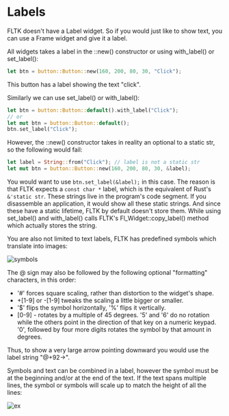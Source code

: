 # Labels

FLTK doesn't have a Label widget. So if you would just like to show text, you can use a Frame widget and give it a label. 

All widgets takes a label in the ::new() constructor or using with_label() or set_label():
```rust
let btn = button::Button::new(160, 200, 80, 30, "Click");
```
This button has a label showing the text "click".

Similarly we can use set_label() or with_label():
```rust
let btn = button::Button::default().with_label("Click");
// or
let mut btn = button::Button::default();
btn.set_label("Click");
```

However, the ::new() constructor takes in reality an optional to a static str, so the following would fail:
```rust
let label = String::from("Click"); // label is not a static str
let mut btn = button::Button::new(160, 200, 80, 30, &label);
```
You would want to use `btn.set_label(&label);` in this case. The reason is that FLTK expects a `const char *` label, which is the equivalent of Rust's `&'static str`. These strings live in the program's code segment. If you disassemble an application, it would show all these static strings. And since these have a static lifetime, FLTK by default doesn't store them. 
While using set_label() and with_label() calls FLTK's Fl_Widget::copy_label() method which actually stores the string.

You are also not limited to text labels, FLTK has predefined symbols which translate into images:

![symbols](https://www.fltk.org/doc-1.4/symbols.png)

The @ sign may also be followed by the following optional "formatting" characters, in this order:

- '#' forces square scaling, rather than distortion to the widget's shape.
- +[1-9] or -[1-9] tweaks the scaling a little bigger or smaller.
- '$' flips the symbol horizontally, '%' flips it vertically.
- [0-9] - rotates by a multiple of 45 degrees. '5' and '6' do no rotation while the others point in the direction of that key on a numeric keypad. '0', followed by four more digits rotates the symbol by that amount in degrees.

Thus, to show a very large arrow pointing downward you would use the label string "@+92->".

Symbols and text can be combined in a label, however the symbol must be at the beginning and/or at the end of the text. If the text spans multiple lines, the symbol or symbols will scale up to match the height of all the lines:

![ex](https://www.fltk.org/doc-1.4/symbol-examples.png)